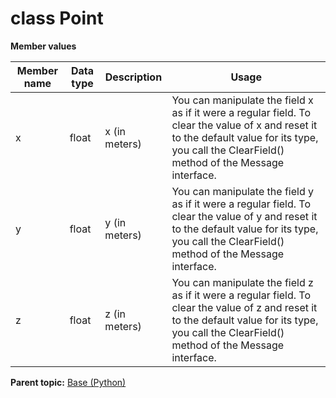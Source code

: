 # class Point

 **Member values** 

|Member name|Data type|Description|Usage|
|-----------|---------|-----------|-----|
|x|float|x \(in meters\)|You can manipulate the field x as if it were a regular field. To clear the value of x and reset it to the default value for its type, you call the ClearField\(\) method of the Message interface.|
|y|float|y \(in meters\)|You can manipulate the field y as if it were a regular field. To clear the value of y and reset it to the default value for its type, you call the ClearField\(\) method of the Message interface.|
|z|float|z \(in meters\)|You can manipulate the field z as if it were a regular field. To clear the value of z and reset it to the default value for its type, you call the ClearField\(\) method of the Message interface.|

**Parent topic:** [Base \(Python\)](../../summary_pages/Base.md)

